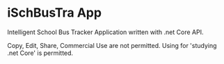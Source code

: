 # iSchBusTra App
Intelligent School Bus Tracker Application written with .net Core API.

Copy, Edit, Share, Commercial Use are not permitted.
Using for 'studying .net Core' is permitted.
